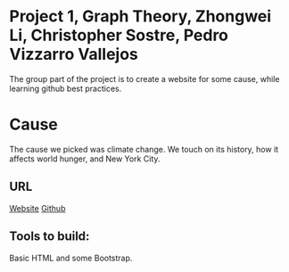 # Project 1, Graph Theory, Zhongwei Li, Christopher Sostre, Pedro Vizzarro Vallejos

The group part of the project is to create a website for some cause, while
learning github best practices.

# Cause
The cause we picked was climate change. We touch on its history, how it affects world hunger, and New York City.

## URL
[Website](https://pvbread.github.io/graphtheorywebsite/)
[Github](https://github.com/pvbread/graphtheorywebsite)

## Tools to build:
Basic HTML and some Bootstrap.